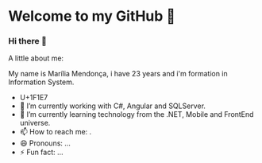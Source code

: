# Welcome to my GitHub :rocket:



### Hi there :wave:

A little about me:

My name is Marília Mendonça, i have 23 years and i'm formation in Information System.

- U+1F1E7
- 🔭 I’m currently working with C#, Angular and SQLServer.
- 🌱 I’m currently learning technology from the .NET, Mobile and FrontEnd universe.
- 📫 How to reach me: .
- 😄 Pronouns: ...
- ⚡ Fun fact: ...

